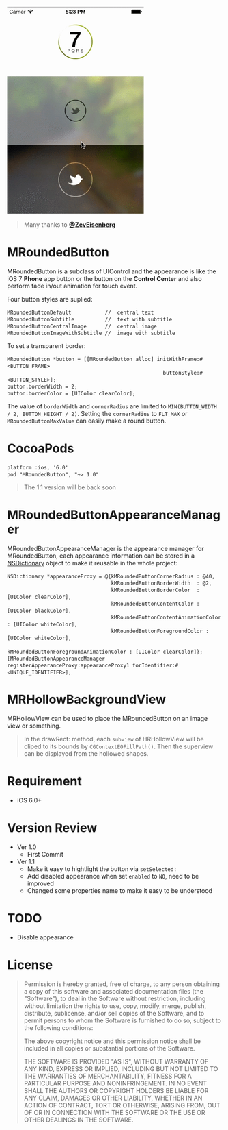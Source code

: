 ![image](present.gif)

> Many thanks to **[@ZevEisenberg](https://github.com/ZevEisenberg)**

MRoundedButton
==============

MRoundedButton is a subclass of UIControl and the appearance is like the iOS 7 **Phone** app button or the button on the **Control Center** and also perform fade in/out animation for touch event.

Four button styles are suplied:

    MRoundedButtonDefault           //  central text
    MRoundedButtonSubtitle          //  text with subtitle 
    MRoundedButtonCentralImage      //  central image
    MRoundedButtonImageWithSubtitle //  image with subtitle

To set a transparent border:
    
    MRoundedButton *button = [[MRoundedButton alloc] initWithFrame:#<BUTTON_FRAME>
                                                       buttonStyle:#<BUTTON_STYLE>];
    button.borderWidth = 2;
    button.borderColor = [UIColor clearColor];

The value of `borderWidth` and `cornerRadius` are limited to `MIN(BUTTON_WIDTH / 2, BUTTON_HEIGHT / 2)`. 
Setting the `cornerRadius` to `FLT_MAX` or `MRoundedButtonMaxValue` can easily make a round button.

CocoaPods
=========

    platform :ios, '6.0'
    pod "MRoundedButton", "~> 1.0"

> The 1.1 version will be back soon

MRoundedButtonAppearanceManager
===============================

MRoundedButtonAppearanceManager is the appearance manager for MRoundedButton, each appearance information can be stored in a [NSDictionary](https://developer.apple.com/library/ios/documentation/Cocoa/Reference/Foundation/Classes/NSDictionary_Class/Reference/Reference.html) object to make it reusable in the whole project:

    NSDictionary *appearanceProxy = @{kMRoundedButtonCornerRadius : @40,
                                      kMRoundedButtonBorderWidth  : @2,
                                      kMRoundedButtonBorderColor  : [UIColor clearColor],
                                      kMRoundedButtonContentColor : [UIColor blackColor],
                                      kMRoundedButtonContentAnimationColor : [UIColor whiteColor],
                                      kMRoundedButtonForegroundColor : [UIColor whiteColor],
                                      kMRoundedButtonForegroundAnimationColor : [UIColor clearColor]};
    [MRoundedButtonAppearanceManager registerAppearanceProxy:appearanceProxy1 forIdentifier:#<UNIQUE_IDENTIFIER>];
    
MRHollowBackgroundView
============

MRHollowView can be used to place the MRoundedButton on an image view or something.
> In the drawRect: method, each `subview` of HRHollowView will be cliped to its bounds by `CGContextEOFillPath()`. Then the superview can be displayed from the hollowed shapes.

Requirement
===========
* iOS 6.0+

Version Review
==============
* Ver 1.0
  - First Commit
* Ver 1.1
  - Make it easy to hightlight the button via `setSelected:`
  - Add disabled appearance when set `enabled` to `NO`, need to be improved
  - Changed some properties name to make it easy to be understood

TODO
====
* Disable appearance
    
License
=======
> Permission is hereby granted, free of charge, to any person obtaining a copy
> of this software and associated documentation files (the "Software"), to deal
> in the Software without restriction, including without limitation the rights
> to use, copy, modify, merge, publish, distribute, sublicense, and/or sell
> copies of the Software, and to permit persons to whom the Software is
> furnished to do so, subject to the following conditions:
>
> The above copyright notice and this permission notice shall be included in
> all copies or substantial portions of the Software.
>        
> THE SOFTWARE IS PROVIDED "AS IS", WITHOUT WARRANTY OF ANY KIND, EXPRESS OR
> IMPLIED, INCLUDING BUT NOT LIMITED TO THE WARRANTIES OF MERCHANTABILITY,
> FITNESS FOR A PARTICULAR PURPOSE AND NONINFRINGEMENT. IN NO EVENT SHALL THE
> AUTHORS OR COPYRIGHT HOLDERS BE LIABLE FOR ANY CLAIM, DAMAGES OR OTHER
> LIABILITY, WHETHER IN AN ACTION OF CONTRACT, TORT OR OTHERWISE, ARISING FROM,
> OUT OF OR IN CONNECTION WITH THE SOFTWARE OR THE USE OR OTHER DEALINGS IN
> THE SOFTWARE.
        
